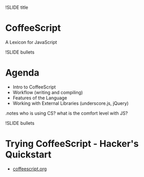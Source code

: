 !SLIDE title
# CoffeeScript #
A Lexicon for JavaScript

!SLIDE bullets
# Agenda #

* Intro to CoffeeScript
* Workflow (writing and compiling)
* Features of the Language
* Working with External Libraries (underscore.js, jQuery)

.notes who is using CS? what is the comfort level with JS?

!SLIDE bullets
# Trying CoffeeScript - Hacker's Quickstart #

* [coffeescript.org](http://coffeescript.org)